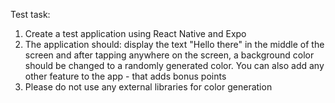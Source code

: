 Test task:
1. Create a test application using React Native and Expo
2. The application should: display the text "Hello there" in the middle of the screen and after tapping anywhere on the screen, a background color should be changed to a randomly generated color. You can also add any other feature to the app - that adds bonus points
3. Please do not use any external libraries for color generation
